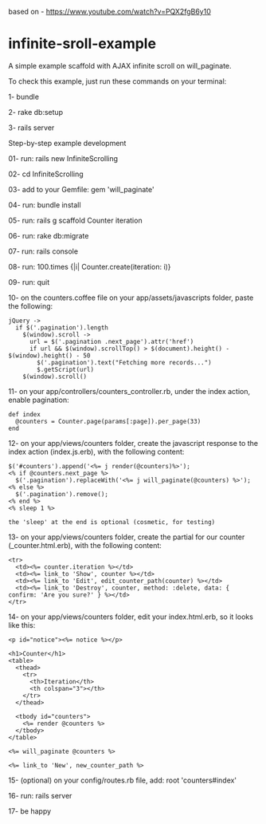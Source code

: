 based on - https://www.youtube.com/watch?v=PQX2fgB6y10

# infinite-sroll-example
A simple example scaffold with AJAX infinite scroll on will_paginate.

To check this example, just run these commands on your terminal:

1- bundle

2- rake db:setup

3- rails server


Step-by-step example development

01- run: rails new InfiniteScrolling

02- cd InfiniteScrolling

03- add to your Gemfile: gem 'will_paginate'

04- run: bundle install

05- run: rails g scaffold Counter iteration

06- run: rake db:migrate

07- run: rails console

08- run: 100.times {|i| Counter.create(iteration: i)}

09- run: quit

10- on the counters.coffee file on your app/assets/javascripts folder, paste the following:

    jQuery ->
      if $('.pagination').length
        $(window).scroll ->
          url = $('.pagination .next_page').attr('href')
          if url && $(window).scrollTop() > $(document).height() - $(window).height() - 50
            $('.pagination').text("Fetching more records...")
            $.getScript(url)
        $(window).scroll()

11- on your app/controllers/counters_controller.rb, under the index action, enable pagination:

    def index
      @counters = Counter.page(params[:page]).per_page(33)
    end

12- on your app/views/counters folder, create the javascript response to the index action (index.js.erb), with the following content:

    $('#counters').append('<%= j render(@counters)%>');
    <% if @counters.next_page %>
      $('.pagination').replaceWith('<%= j will_paginate(@counters) %>');
    <% else %>
      $('.pagination').remove();
    <% end %>
    <% sleep 1 %>

    the 'sleep' at the end is optional (cosmetic, for testing)

13- on your app/views/counters folder, create the partial for our counter (\_counter.html.erb), with the following content:

    <tr>
      <td><%= counter.iteration %></td>
      <td><%= link_to 'Show', counter %></td>
      <td><%= link_to 'Edit', edit_counter_path(counter) %></td>
      <td><%= link_to 'Destroy', counter, method: :delete, data: { confirm: 'Are you sure?' } %></td>
    </tr>

14- on your app/views/counters folder, edit your index.html.erb, so it looks like this:

    <p id="notice"><%= notice %></p>

    <h1>Counter</h1>
    <table>
      <thead>
        <tr>
          <th>Iteration</th>
          <th colspan="3"></th>
        </tr>
      </thead>

      <tbody id="counters">
        <%= render @counters %>
      </tbody>
    </table>

    <%= will_paginate @counters %>

    <%= link_to 'New', new_counter_path %>

15- (optional) on your config/routes.rb file, add: root 'counters#index'

16- run: rails server

17- be happy
